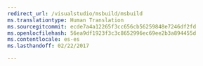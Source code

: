 ```yaml
---
redirect_url: /visualstudio/msbuild/msbuild
ms.translationtype: Human Translation
ms.sourcegitcommit: ecde7a4a12265f3cc656cb56259848e7246df2fd
ms.openlocfilehash: 56ea9df1923f3c3c8652996ec69ee2b3a894455d
ms.contentlocale: es-es
ms.lasthandoff: 02/22/2017

---
```

